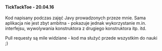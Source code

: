 #### TickTackToe - 20.04.16
Kod napisany podczas zajęć Javy prowadzonych przeze mnie. Sama aplikacja 
nie jest zbyt ambitna - pokazuje jednak wykorzystanie m.in. interfejsu, 
wywolywania konstruktora z drugiego konstruktora itp. itd.

Pull requesty są mile widziane - kod ma służyć przede wszystkim do nauki 
;)
